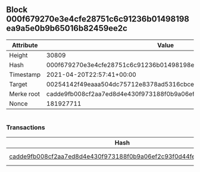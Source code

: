 ## Block 000f679270e3e4cfe28751c6c91236b01498198ea9a5e0b9b65016b82459ee2c

Attribute | Value
--- | ---
Height | 30809
Hash | 000f679270e3e4cfe28751c6c91236b01498198ea9a5e0b9b65016b82459ee2c
Timestamp | 2021-04-20T22:57:41+00:00
Target | 00254142f49eaaa504dc75712e8378ad5316cbcead634704b3734b6271167cc4
Merke root | cadde9fb008cf2aa7ed8d4e430f973188f0b9a06ef2c93f0d44fe394a3f8777b
Nonce | 181927711

```

```

### Transactions

Hash | Amount
--- | ---
[cadde9fb008cf2aa7ed8d4e430f973188f0b9a06ef2c93f0d44fe394a3f8777b](cadde9fb008cf2aa7ed8d4e430f973188f0b9a06ef2c93f0d44fe394a3f8777b.md) | 10.00000000 SKEPTI 
